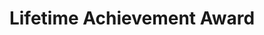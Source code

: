 ---
title: Lifetime Achievement Award
icon: education
sort-order: 11
sponsor: Southalls
nominees: [ To be announced on the night! ]
---